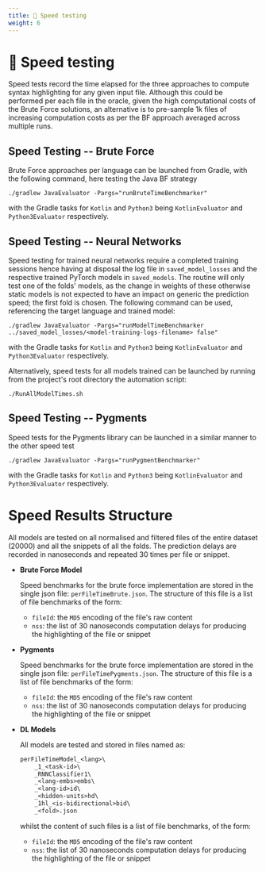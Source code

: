 ```yaml
---
title: 💨 Speed testing
weight: 6
---
```


# 💨 Speed testing

Speed tests record the time elapsed for the three approaches to compute syntax highlighting
for any given input file. Although this could be performed per each file in the oracle,
given the high computational costs of the Brute Force solutions, an alternative is to
pre-sample 1k files of increasing computation costs as per the BF approach averaged across
multiple runs.

## Speed Testing -- Brute Force

Brute Force approaches per language can be launched from Gradle, with the following
command, here testing the Java BF strategy

```shell
./gradlew JavaEvaluator -Pargs="runBruteTimeBenchmarker"
```

with the Gradle tasks for `Kotlin` and `Python3` being `KotlinEvaluator` and
`Python3Evaluator` respectively.

## Speed Testing -- Neural Networks

Speed testing for trained neural networks require a completed training sessions hence
having at disposal the log file in `saved_model_losses` and the respective trained
PyTorch models in `saved_models`. The routine will only test one of the folds'
models, as the change in weights of these otherwise static models is not expected
to have an impact on generic the prediction speed; the first fold is chosen. The
following command can be used, referencing the target language and trained model:

```shell
./gradlew JavaEvaluator -Pargs="runModelTimeBenchmarker ../saved_model_losses/<model-training-logs-filename> false"
```

with the Gradle tasks for `Kotlin` and `Python3` being `KotlinEvaluator` and
`Python3Evaluator` respectively.

Alternatively, speed tests for all models trained can be launched by running from
the project's root directory the automation script:

```shell
./RunAllModelTimes.sh
```

## Speed Testing -- Pygments

Speed tests for the Pygments library can be launched in a similar manner to the other
speed test

```shell
./gradlew JavaEvaluator -Pargs="runPygmentBenchmarker"
```

with the Gradle tasks for `Kotlin` and `Python3` being `KotlinEvaluator` and
`Python3Evaluator` respectively.

# Speed Results Structure

All models are tested on all normalised and filtered files of the entire dataset (20000) and all the snippets of all the folds.
The prediction delays are recorded in nanoseconds and repeated 30 times per file or snippet.

- **Brute Force Model**

    Speed benchmarks for the brute force implementation are stored in the single json file: `perFileTimeBrute.json`.
    The structure of this file is a list of file benchmarks of the form:
    - `fileId`: the `MD5` encoding of the file's raw content
    - `nss`: the list of 30 nanoseconds computation delays for producing the highlighting of the file or snippet

- **Pygments**

    Speed benchmarks for the brute force implementation are stored in the single json file: `perFileTimePygments.json`.
    The structure of this file is a list of file benchmarks of the form:
    - `fileId`: the `MD5` encoding of the file's raw content
    - `nss`: the list of 30 nanoseconds computation delays for producing the highlighting of the file or snippet

- **DL Models**

    All models are tested and stored in files named as:

    ```txt
    perFileTimeModel_<lang>\
        _1_<task-id>\
        _RNNClassifier1\
        _<lang-embs>embs\
        _<lang-id>id\
        _<hidden-units>hd\
        _1hl_<is-bidirectional>bid\
        _<fold>.json
    ```
    whilst the content of such files is a list of file benchmarks, of the form:
    - `fileId`: the `MD5` encoding of the file's raw content
    - `nss`: the list of 30 nanoseconds computation delays for producing the highlighting of the file or snippet
